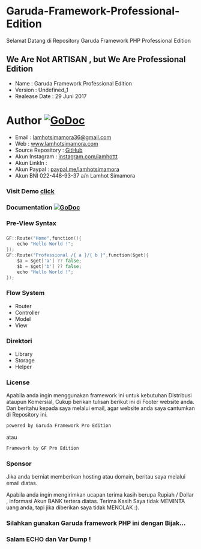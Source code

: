 # Garuda-Framework-Professional-Edition
Selamat Datang di Repository Garuda Framework PHP Professional Edition

## We Are Not ARTISAN , but We Are Professional Edition 

* Name                : Garuda Framework Professional Edition
* Version           	: Undefined_1 
* Realease Date    	: 29 Juni 2017
# Author [![GoDoc](https://img.shields.io/twitter/url/http/shields.io.svg?style=social)](https://www.lamhotsimamora.com/) 
* Email            	: lamhotsimamora36@gmail.com 
* Web              	: <a href="https://lamhotsimamora.com" target="_blank">www.lamhotsimamora.com</a>
* Source Repository 	: </strong> <a href="https://github.com/lamhotsimamora/Garuda-Framework-Professional-Edition" target="_blank">GitHub</a>
* Akun Instagram      : <a href="https://www.instagram.com/lamhottt/" target="_blank">instagram.com/lamhottt</a>
* Akun LinkIn 		: <a href="#"></a>
* Akun Paypal         : <a href="https://www.paypal.me/lamhotsimamora" target="_blank">paypal.me/lamhotsimamora</a>
* Akun BNI 022-448-93-37 a/n Lamhot Simamora


### Visit Demo <a href="https://garudaframeworkpro.lamhotsimamora.com" target="_blank">click</a>

### Documentation [![GoDoc](http://img.shields.io/badge/go-documentation-blue.svg?style=flat-square)](https://garudaframeworkpro.lamhotsimamora.com/dokumentasi/) 

### Pre-View Syntax
### 
```go  
GF::Route("Home",function(){
	echo "Hello World !";
});
GF::Route("Professional /{ a }/{ b }",function($get){
	$a = $get['a'] ?? false;
	$b = $get['b'] ?? false;
	echo "Hello World !";
});
```

### Flow System
* Router 
* Controller
* Model
* View

### Direktori 
* Library
* Storage
* Helper

### License 
Apabila anda ingin menggunakan framework ini untuk kebutuhan  Distribusi ataupun Komersial, Cukup berikan tulisan berikut ini di Footer website anda. Dan beritahu kepada saya melalui email, agar website anda saya cantumkan di Repository ini.
```go 
powered by Garuda Framework Pro Edition 
```
atau
```go 
Framework by GF Pro Edition  
```

### Sponsor
Jika anda berniat memberikan hosting atau domain, beritau saya melalui email diatas.


Apabila anda ingin mengirimkan ucapan terima kasih berupa Rupiah / Dollar , informasi Akun BANK tertera diatas. Terima Kasih
Saya tidak MEMINTA uang anda, tapi jika diberikan saya tidak MENOLAK :).

### Silahkan gunakan Garuda framework PHP ini dengan Bijak...
### Salam ECHO dan Var Dump !


